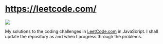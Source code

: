https://leetcode.com/
=====================

![](https://github.com/rohan-paul/LeetCode_Solution_JS/blob/master/LeetCode-logo.png)

My solutions to the coding challenges in [LeetCode.com](https://leetcode.com/rohan23/) in JavaScript. I shall update the repository as and when I progress through the problems.
